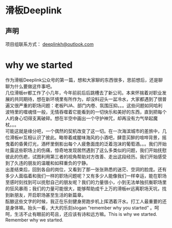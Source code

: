 # 滑板Deeplink
## 声明
项目组联系方式： deeplinkh@outlook.com
# why we started
作为滑板Deeplink公众号的第一篇，想和大家聊的东西很多，思前想后，还是聊聊为什么要做这件事吧。  
几位滑板er都工作了小几年，今年前前后后跳槽去了新公司。本来怀揣着对职业发展的共同期待，想在新环境里有所作为，却没料迎头一盆冷水，大家都遇到了很普遍又很严重的职场问题：老板PUA、部门内卷、氛围压抑。。。这些问题如同哈利波特里的噬魂怪一般，无情吞噬着它能看到的一切快乐和美好的东西，直到把每个人的身心切得支离破碎。想在半空中画出一个守护神咒，却再没有力气举起魔杖。。。  
可能这就是缘分吧，一个偶然的契机改变了这一切。在一次海滨城市的差旅中，几位滑板er互相认识了彼此。略带着咸腥味海风的小酒吧，肆意买醉的喧哗背景，摇曳着的昏黄灯光，酒杯里倒影出每个人疲惫面庞的泛着泡沫的葡萄酒。。。我们开始吐露这些职场上的伤痛，惊奇地发现居然遇到了这么多类似的问题，我们开始抚慰彼此的伤疤，试图利用第三者的视角帮助对方改善、走出这段经历。我们开始感受到了久违的朋友的温暖和如释重负的宁静。  
出差结束后，回到各自的岗位，又看到了那一张张熟悉的迷茫、空洞的脸庞。还有多少人面临着和我们一样的职场问题呢？又有多少人能像我们一样幸运，能在职场至感时刻找到可以抚慰自己的朋友呢？我们的力量很小，小到无法单独抗衡职场里的狂风暴雨；我们的力量可能很大，能够帮助成千上万的滑板er远离职场天坑，找到新朋友，开启职场甚至生活的新篇章。  
酝酿这些文字的时候，我正在乐刻健身房跑步机上挥洒着汗水。打工人最重要的还是身体嘛。抬头一看，大大的乐刻slogan “remember why you started” 。呵呵，生活不止有眼前的苟且，还应该有诗和远方嘛。This is why we started. Remember why we started.
